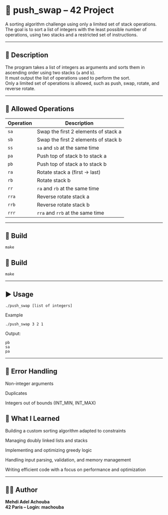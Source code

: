 # 🔄 push_swap – 42 Project

A sorting algorithm challenge using only a limited set of stack operations.  
The goal is to sort a list of integers with the least possible number of operations, using two stacks and a restricted set of instructions.

---

## 📌 Description

The program takes a list of integers as arguments and sorts them in ascending order using two stacks (`a` and `b`).  
It must output the list of operations used to perform the sort.  
Only a limited set of operations is allowed, such as push, swap, rotate, and reverse rotate.

---

## 🧠 Allowed Operations

| Operation | Description                          |
|-----------|--------------------------------------|
| `sa`      | Swap the first 2 elements of stack a |
| `sb`      | Swap the first 2 elements of stack b |
| `ss`      | `sa` and `sb` at the same time       |
| `pa`      | Push top of stack b to stack a       |
| `pb`      | Push top of stack a to stack b       |
| `ra`      | Rotate stack a (first → last)        |
| `rb`      | Rotate stack b                       |
| `rr`      | `ra` and `rb` at the same time       |
| `rra`     | Reverse rotate stack a               |
| `rrb`     | Reverse rotate stack b               |
| `rrr`     | `rra` and `rrb` at the same time     |

---

## 🔧 Build

```
make
```
## 🔧 Build

```
make
```

---

## ▶️ Usage
```
./push_swap [list of integers]
```
Example
```
./push_swap 3 2 1
```
Output:

```
pb
sa
pa
```

---

## 🚫 Error Handling
Non-integer arguments

Duplicates

Integers out of bounds (INT_MIN, INT_MAX)

## 🧠 What I Learned
Building a custom sorting algorithm adapted to constraints

Managing doubly linked lists and stacks

Implementing and optimizing greedy logic

Handling input parsing, validation, and memory management

Writing efficient code with a focus on performance and optimization

---

## 👨‍💻 Author
**Mehdi Adel Achouba**  
**42 Paris – Login: machouba**
